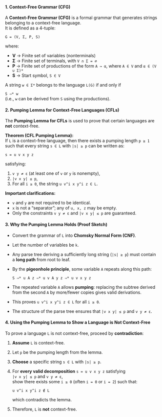 
#### 1. Context-Free Grammar (CFG)

A **Context-Free Grammar (CFG)** is a formal grammar that generates strings belonging to a context-free language.  
It is defined as a 4-tuple:

`G = (V, Σ, P, S)`

where:  
- **V** → Finite set of variables (nonterminals)  
- **Σ** → Finite set of terminals, with `V ∩ Σ = ∅`  
- **P** → Finite set of productions of the form `A → α`, where `A ∈ V` and `α ∈ (V ∪ Σ)*`  
- **S** → Start symbol, `S ∈ V`  

A string `w ∈ Σ*` belongs to the language `L(G)` if and only if  

`S ⇒* w`  
(i.e., `w` can be derived from `S` using the productions).


#### 2. Pumping Lemma for Context-Free Languages (CFLs)

The **Pumping Lemma for CFLs** is used to prove that certain languages are **not** context-free.

**Theorem (CFL Pumping Lemma):**  
If `L` is a context-free language, then there exists a pumping length `p ≥ 1` such that every string `s ∈ L` with `|s| ≥ p` can be written as:  

`s = u v x y z`

satisfying:  
1. `v y ≠ ε` (at least one of `v` or `y` is nonempty),  
2. `|v x y| ≤ p`,  
3. For all `i ≥ 0`, the string `u v^i x y^i z ∈ L`.  

**Important clarifications:**  
- `v` and `y` are not required to be identical.  
- `x` is not a “separator”; any of `u, x, z` may be empty.  
- Only the constraints `v y ≠ ε` and `|v x y| ≤ p` are guaranteed.  



#### 3. Why the Pumping Lemma Holds (Proof Sketch)

- Convert the grammar of `L` into **Chomsky Normal Form (CNF)**.  
- Let the number of variables be `k`.  
- Any parse tree deriving a sufficiently long string (`|s| ≥ p`) must contain a **long path** from root to leaf.  
- By the **pigeonhole principle**, some variable `A` repeats along this path:  

  `S ⇒* u A z ⇒* u v A y z ⇒* u v x y z`

- The repeated variable `A` allows **pumping**: replacing the subtree derived from the second `A` by more/fewer copies gives valid derivations.  
- This proves `u v^i x y^i z ∈ L` for all `i ≥ 0`.  
- The structure of the parse tree ensures that `|v x y| ≤ p` and `v y ≠ ε`.  



#### 4. Using the Pumping Lemma to Show a Language is Not Context-Free

To prove a language `L` is not context-free, proceed by **contradiction**:

1. **Assume** `L` is context-free.  
2. Let `p` be the pumping length from the lemma.  
3. **Choose** a specific string `s ∈ L` with `|s| ≥ p`.  
4. For **every valid decomposition** `s = u v x y z` satisfying  
   `|v x y| ≤ p` and `v y ≠ ε`,  
   show there exists some `i ≥ 0` (often `i = 0` or `i = 2`) such that:  

   `u v^i x y^i z ∉ L`

   which contradicts the lemma.  
5. Therefore, `L` is **not** context-free.  
